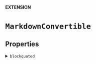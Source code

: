 **EXTENSION**

# `MarkdownConvertible`

## Properties
<details><summary><code>blockquoted</code></summary>

```swift
public var blockquoted: MarkdownConvertible
```

> Quoted version of the generated Markdown output of the current entity.
>
>     "## H2 Header".blockquoted     // > ## H2 Header
</details>
